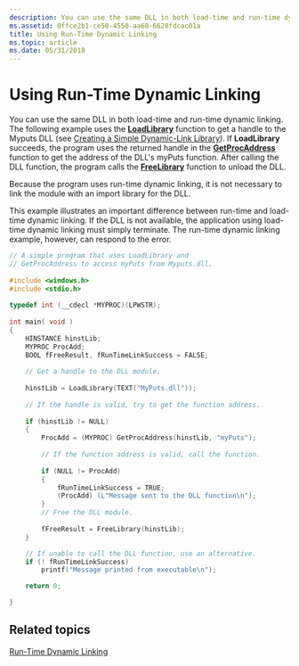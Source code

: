 ```yaml
---
description: You can use the same DLL in both load-time and run-time dynamic linking.
ms.assetid: 0ffce2b1-ce50-4550-aa68-6628fdcac01a
title: Using Run-Time Dynamic Linking
ms.topic: article
ms.date: 05/31/2018
---
```


# Using Run-Time Dynamic Linking

You can use the same DLL in both load-time and run-time dynamic linking. The following example uses the [**LoadLibrary**](/windows/win32/api/libloaderapi/nf-libloaderapi-loadlibrarya) function to get a handle to the Myputs DLL (see [Creating a Simple Dynamic-Link Library](creating-a-simple-dynamic-link-library.md)). If **LoadLibrary** succeeds, the program uses the returned handle in the [**GetProcAddress**](/windows/win32/api/libloaderapi/nf-libloaderapi-getprocaddress) function to get the address of the DLL's myPuts function. After calling the DLL function, the program calls the [**FreeLibrary**](/windows/win32/api/libloaderapi/nf-libloaderapi-freelibrary) function to unload the DLL.

Because the program uses run-time dynamic linking, it is not necessary to link the module with an import library for the DLL.

This example illustrates an important difference between run-time and load-time dynamic linking. If the DLL is not available, the application using load-time dynamic linking must simply terminate. The run-time dynamic linking example, however, can respond to the error.


```C++
// A simple program that uses LoadLibrary and 
// GetProcAddress to access myPuts from Myputs.dll. 
 
#include <windows.h> 
#include <stdio.h> 
 
typedef int (__cdecl *MYPROC)(LPWSTR); 
 
int main( void ) 
{ 
    HINSTANCE hinstLib; 
    MYPROC ProcAdd; 
    BOOL fFreeResult, fRunTimeLinkSuccess = FALSE; 
 
    // Get a handle to the DLL module.
 
    hinstLib = LoadLibrary(TEXT("MyPuts.dll")); 
 
    // If the handle is valid, try to get the function address.
 
    if (hinstLib != NULL) 
    { 
        ProcAdd = (MYPROC) GetProcAddress(hinstLib, "myPuts"); 
 
        // If the function address is valid, call the function.
 
        if (NULL != ProcAdd) 
        {
            fRunTimeLinkSuccess = TRUE;
            (ProcAdd) (L"Message sent to the DLL function\n"); 
        }
        // Free the DLL module.
 
        fFreeResult = FreeLibrary(hinstLib); 
    } 

    // If unable to call the DLL function, use an alternative.
    if (! fRunTimeLinkSuccess) 
        printf("Message printed from executable\n"); 

    return 0;

}
```



## Related topics

<dl> <dt>

[Run-Time Dynamic Linking](run-time-dynamic-linking.md)
</dt> </dl>

 

 

